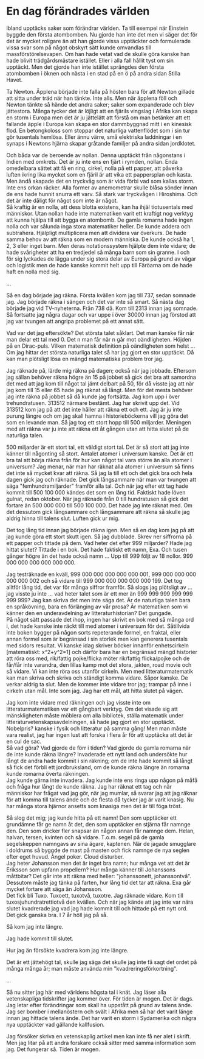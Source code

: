 # En dag förändrades världen

Ibland upptäcks saker som förändrar världen. Ta till exempel när Einstein byggde den första atombomben. Nu gjorde han inte det men vi säger det för det är mycket roligare än att han gjorde vissa upptäckter och formulerade vissa svar som på något obskyrt sätt kunde omvandlas till massförstörelsevapen. Om han hade vetat vad de skulle göra kanske han hade blivit trädgårdsmästare istället. Eller i alla fall hållit tyst om sin upptäckt. Men det gjorde han inte istället sprängdes den första atombomben i öknen och nästa i en stad på en ö på andra sidan Stilla Havet.

Ta Newton. Äpplena började inte falla på hösten bara för att Newton gillade att sitta under träd när han tänkte. Inte alls. Men när äpplena föll och Newton tänkte så hände det andra saker; saker som expanderade och blev jättestora. Många tycker det är löjligt att en fjärils vingslag i Afrika kan skapa en storm i Europa men det är ju jättelätt att förstå om man betänker att ett fallande äpple i Europa kan skapa en stor dammbyggnad mitt i en kinesisk flod. En betongkoloss som stoppar det naturliga vattenflödet som i sin tur gör tusentals hemlösa. Eller ännu värre, små elektriska laddningar i en synaps i Newtons hjärna skapar gråtande familjer på andra sidan jordklotet.

Och båda var de beroende av nollan. Denna upptäckt från någonstans i Indien med omkrets. Det är ju inte ens en fjärt i rymden, nollan. Enda omedelbara sättet att få en ring, cirkel, nolla på ett papper, att påverka luften ikring lika mycket som en fjäril är att vika ett pappersplan och kasta. Men ändå skapade det en tryckvåg som är vida förbi vad som kallas storm. Inte ens orkan räcker. Alla former av anemometrar skulle blåsa sönder innan de ens hade hunnit snurra ett varv. Så stark var tryckvågen i Hiroshima. Och det är inte dåligt för något som inte är något.  
Så kraftig är en nolla, att dess blotta existens, kan ha ihjäl tiotusentals med människor. Utan nollan hade inte matematiken varit ett kraftigt nog verktyg att kunna hjälpa till att bygga en atombomb. De gamla romarna hade ingen nolla och var sålunda inga stora matematiker heller. De kunde addera och subtrahera. Hjälpligt multiplicera men att dividera var överkurs. De hade samma behov av att räkna som en modern människa. De kunde också ha 1, 2, 3 eller inget barn. Men deras notationssystem hjälpte dem inte vidare; de hade svårigheter att ha en tredjedel så många barn som sin granne. I och för sig lyckades de lägga under sig stora delar av Europa på grund av vägar och logistik men de hade kanske kommit helt upp till Färöarna om de hade haft en nolla med sig.

...

Så en dag började jag räkna. Första kvällen kom jag till 737, sedan somnade jag. Jag började räkna i sängen och det var inte så smart. Så nästa dag började jag vid TV-nyheterna. Från 738 då. Kom till 2313 innan jag somnade. Så fortsatte jag några dagar och var uppe i över 30000 innan jag förstod att jag var tvungen att angripa problemet på ett annat sätt.

Vad var det jag eftersökte? Det största talet såklart. Det man kanske får när man delar ett tal med 0. Det n man får när n går mot oändligheten. Höjden på en Dirac-puls. Vilken matematisk definition på oändligheten som helst ... Om jag hittar det största naturliga talet så har jag gjort en stor upptäckt. Då kan man plötsligt lösa en mängd matematiska problem tror jag.

Jag räknade på, lärde mig räkna på dagen; också när jag jobbade. Eftersom jag sällan behöver räkna högre än 15 på jobbet så gick det bra att samordna det med att jag kom till något tal jämt delbart på 50, för då visste jag att när jag kom till 15 eller 65 hade jag räknat så långt. Men för det mesta behöver jag inte räkna på jobbet så då kunde jag fortsätta. Jag kom upp i över trehundratusen. 313512 närmare bestämt. Jag har skrivit upp det. Vid 313512 kom jag på att det inte håller att räkna ett och ett. Jag är ju inte purung längre och om jag skall hamna i historieböckerna vill jag göra det som en levande man. Så jag tog ett stort hopp till 500 miljarder. Meningen med att räkna var ju inte att räkna ett åt gången utan att hitta slutet på de naturliga talen.

500 miljarder är ett stort tal, ett väldigt stort tal. Det är så stort att jag inte känner till någonting så stort. Antalet atomer i universum kanske. Det är ett bra tal att börja räkna från för hur kan något tal vara större än alla atomer i universum? Jag menar, när man har räknat alla atomer i universum så finns det inte så mycket kvar att räkna. Så jag la till ett och det gick bra och hela dagen gick jag och räknade. Det gick långsammare när man var tvungen att säga "femhundramiljarder" framför alla tal. Och när jag efter ett tag hade kommit till 500 100 000 kändes det som en lång tid. Faktiskt hade löven gulnat, redan oktober. När jag räknade från 0 till hundratusen så gick det fortare än 500 000 000 till 500 100 000. Det hade jag inte räknat med. Om det dessutom gick långsammare och långsammare att räkna så skulle jag aldrig hinna till talens slut.   Luften gick ur mig.

Det tog lång tid innan jag började räkna igen. Men så en dag kom jag på att jag kunde göra ett stort skutt igen. Så jag dubblade. Skrev ner siffrorna på ett papper och tittade på dem. Vad heter det efter 999 miljarder? Hade jag hittat slutet? Tittade i en bok. Det hade faktiskt ett namn, Exa. Och tusen gånger högre än det hade också namn ... Upp till 999 följt av 18 nollor. 999 000 000 000 000 000 000.

Jag testräknade en kväll, 999 000 000 000 000 000 001, 999 000 000 000 000 000 002 och så vidare till 999 000 000 000 000 000 199. Det tog alltför lång tid, det var för många siffror framför. Så slogs jag plötsligt av ... jag visste ju inte ... vad heter talet som är ett mer än 999 999 999 999 999 999 999? Jag kan skriva det men inte säga det. Är de naturliga talen bara en språkövning, bara en förlänging av vår prosa? Är matematiken som vi känner den en underavdelning av litteraturhistorian? Det gungade.  
På något sätt passade det ihop, ingen har skrivit en bok med så många ord i, det hade kanske inte räckt till med atomer i universum för det. Såtillvida inte boken bygger på någon sorts repeterande formel, en fraktal, eller annan formel som är begränsad i sin storlek men kan generera tusentals med sidors resultat. Vi kanske idag skriver böcker innanför enhetscirkeln [matematiskt: x^2+y^2=1] och därför bara har en begränsad mängd historier att röra oss med, rik/fattig pojke/flicka möter rik/fattig flicka/pojke och de får/får inte varandra, den lillas kamp mot det stora, jakten, road movie och så vidare. Vi kan inte röra oss utanför cirkeln. Men med litteraturmatematik kan man skriva och skriva och ständigt komma vidare. Såpor kanske. De verkar aldrig ta slut. Men de kommer inte vidare tror jag; trampar på inne i cirkeln utan mål. Inte som jag. Jag har ett mål, att hitta slutet på vägen.

Jag kom inte vidare med räkningen och jag visste inte om litteraturmatematiken var ett gångbart verktyg. Om det visade sig att mänskligheten måste möblera om alla bibliotek, ställa matematik under litteraturvetenskapsavdelningen, så hade jag gjort en stor upptäckt. Nobelpris? kanske i fysik och litteratur på samma gång! Men man måste vara realist, jag har ingen lust att forska i flera år för att upptäcka att det är en cul de sac.  
Så vad göra? Vad gjorde de förr i tiden? Vad gjorde de gamla romarna när de inte kunde räkna längre? Invaderade ett nytt land och undersökte hur långt de andra hade kommit i sin räkning; om de inte hade kommit så långt så fick det förbli ett jordbruksland, om de kunde räkna längre än romarna kunde romarna överta räkningen.  
Jag kunde gärna inte invadera. Jag kunde inte ens ringa upp någon på måfå och fråga hur långt de kunde räkna. Jag har räknat ett tag och när människor har frågat vad jag gör, när jag mumlar, så svarar jag att jag räknar för att komma till talens ände och de flesta då tycker jag är varit knasig. Nu har många stora hjärnor ansetts som knasiga men det är till föga tröst.

Så slog det mig; jag kunde hitta på ett namn! Den som upptäcker ett grundämne får ge namn åt det, den som upptäcker en stjärna får namnge den. Den som dricker fler snapsar än någon annan får namnge dem. Helan, halvan, tersen, kvinten och så vidare. T.o.m. segel på de gamla segelskeppen namngavs av sina ägare, kaptenen. När de jagade smugglare i doldrums så byggde de mast på masten och fick namnge de nya seglen efter eget huvud. Angel poker. Cloud disturber.  
Jag heter Johansson men det är inget bra namn; hur många vet att det är Eriksson som upfann propellern? Hur många känner till Johanssons måttbitar? Det går inte att räkna med heller: "johanssonett, johanssontvå". Dessutom måste jag tänka på farten, hur lång tid det tar att räkna. Exa går mycket fortare att säga än Johansson.  
Det fick bli Tuxo. Tuxoett, tuxotvå, tuxotre. Jag räknade vidare. Kom till tuxosjuhundratrettiotvå den kvällen. Och när jag kände att jag inte var nära slutet kvadrerade jag vad jag hade kommit till och hittade på ett nytt ord. Det gick ganska bra. I 7 år höll jag på så.

Så kom jag inte längre.

Jag hade kommit till slutet.

Hur jag än försökte kvadrera kom jag inte längre.

Det är ett jättehögt tal, skulle jag säga det skulle jag inte få sagt det ordet på många många år; man måste använda min "kvadreringsförkortning".

...

Så nu sitter jag här med världens högsta tal i knät. Jag läser alla vetenskapliga tidskrifter jag kommer över. För tiden är mogen. Det är dags. Jag letar efter förändringar som skall ha uppstått på grund av talens ände. Jag ser bomber i mellanöstern och svält i Afrika men så har det varit länge innan jag hittade talens ände. Det har varit en storm i Sydamerika och några nya upptäckter vad gällande kallfusion.

Jag försöker skriva en vetenskaplig artikel men kan inte få ner alet i skrift. Men jag litar på att andra forskare också sitter med samma information som jag. Det fungerar så. Tiden är mogen.